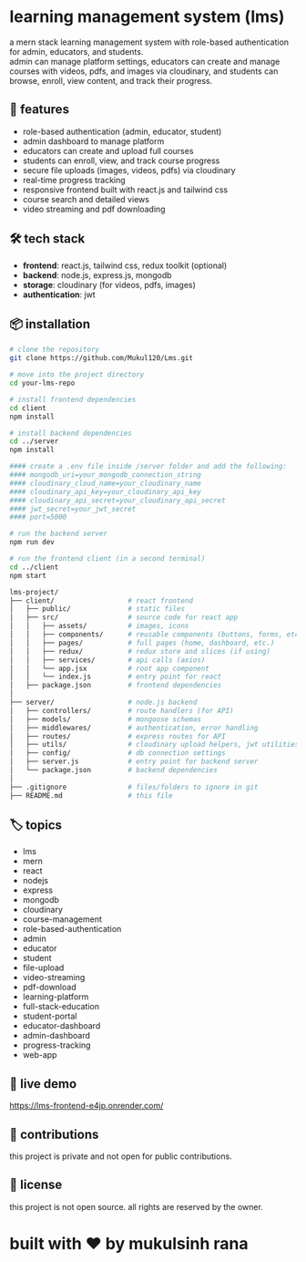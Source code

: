 ﻿# learning management system (lms)

a mern stack learning management system with role-based authentication for admin, educators, and students.  
admin can manage platform settings, educators can create and manage courses with videos, pdfs, and images via cloudinary, and students can browse, enroll, view content, and track their progress.

## 🚀 features
- role-based authentication (admin, educator, student)
- admin dashboard to manage platform
- educators can create and upload full courses
- students can enroll, view, and track course progress
- secure file uploads (images, videos, pdfs) via cloudinary
- real-time progress tracking
- responsive frontend built with react.js and tailwind css
- course search and detailed views
- video streaming and pdf downloading

## 🛠️ tech stack
- **frontend**: react.js, tailwind css, redux toolkit (optional)
- **backend**: node.js, express.js, mongodb
- **storage**: cloudinary (for videos, pdfs, images)
- **authentication**: jwt

## 📦 installation
```bash
# clone the repository
git clone https://github.com/Mukul120/Lms.git

# move into the project directory
cd your-lms-repo

# install frontend dependencies
cd client
npm install

# install backend dependencies
cd ../server
npm install

#### create a .env file inside /server folder and add the following:
#### mongodb_uri=your_mongodb_connection_string
#### cloudinary_cloud_name=your_cloudinary_name
#### cloudinary_api_key=your_cloudinary_api_key
#### cloudinary_api_secret=your_cloudinary_api_secret
#### jwt_secret=your_jwt_secret
#### port=5000

# run the backend server
npm run dev

# run the frontend client (in a second terminal)
cd ../client
npm start
```
```bash
lms-project/
├── client/                  # react frontend
│   ├── public/              # static files
│   ├── src/                 # source code for react app
│   │   ├── assets/          # images, icons
│   │   ├── components/      # reusable components (buttons, forms, etc.)
│   │   ├── pages/           # full pages (home, dashboard, etc.)
│   │   ├── redux/           # redux store and slices (if using)
│   │   ├── services/        # api calls (axios)
│   │   └── app.jsx          # root app component
│   │   └── index.js         # entry point for react
│   ├── package.json         # frontend dependencies
│
├── server/                  # node.js backend
│   ├── controllers/         # route handlers (for API)
│   ├── models/              # mongoose schemas
│   ├── middlewares/         # authentication, error handling
│   ├── routes/              # express routes for API
│   ├── utils/               # cloudinary upload helpers, jwt utilities
│   ├── config/              # db connection settings
│   ├── server.js            # entry point for backend server
│   └── package.json         # backend dependencies
│
├── .gitignore               # files/folders to ignore in git
├── README.md                # this file
```

## 🏷️ topics
- lms
- mern
- react
- nodejs
- express
- mongodb
- cloudinary
- course-management
- role-based-authentication
- admin
- educator
- student
- file-upload
- video-streaming
- pdf-download
- learning-platform
- full-stack-education
- student-portal
- educator-dashboard
- admin-dashboard
- progress-tracking
- web-app

## 🔗 live demo
https://lms-frontend-e4jp.onrender.com/

## 🙌 contributions
this project is private and not open for public contributions.

## 📄 license
this project is not open source.
all rights are reserved by the owner.

# built with ❤️ by mukulsinh rana
